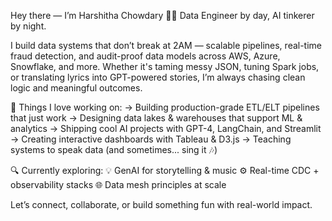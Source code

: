 Hey there — I’m Harshitha Chowdary 👩‍💻
Data Engineer by day, AI tinkerer by night.

I build data systems that don’t break at 2AM — scalable pipelines, real-time fraud detection, and audit-proof data models across AWS, Azure, Snowflake, and more. Whether it's taming messy JSON, tuning Spark jobs, or translating lyrics into GPT-powered stories, I’m always chasing clean logic and meaningful outcomes.

🔧 Things I love working on:
→ Building production-grade ETL/ELT pipelines that just work
→ Designing data lakes & warehouses that support ML & analytics
→ Shipping cool AI projects with GPT-4, LangChain, and Streamlit
→ Creating interactive dashboards with Tableau & D3.js
→ Teaching systems to speak data (and sometimes... sing it 🎶)

🔍 Currently exploring:
💡 GenAI for storytelling & music
⚙️ Real-time CDC + observability stacks
🌐 Data mesh principles at scale

Let’s connect, collaborate, or build something fun with real-world impact.
